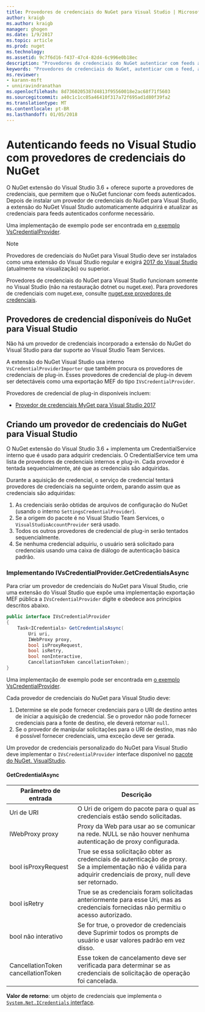```yaml
---
title: Provedores de credenciais do NuGet para Visual Studio | Microsoft Docs
author: kraigb
ms.author: kraigb
manager: ghogen
ms.date: 1/9/2017
ms.topic: article
ms.prod: nuget
ms.technology: 
ms.assetid: 9c7f6d16-f437-47c4-82d4-6c996e0b18ec
description: "Provedores de credenciais do NuGet autenticar com feeds ao implementar a interface IVsCredentialProvider em uma extensão do Visual Studio."
keywords: "Provedores de credenciais do NuGet, autenticar com o feed, autenticar com o gallery, extensão do visual studio NuGet"
ms.reviewer:
- karann-msft
- unniravindranathan
ms.openlocfilehash: 8d7360205387d4813f95560018e2ac68f71f5603
ms.sourcegitcommit: a40c1c1cc05a46410f317a72f695ad1d80f39fa2
ms.translationtype: MT
ms.contentlocale: pt-BR
ms.lasthandoff: 01/05/2018
---
```

# <a name="authenticating-feeds-in-visual-studio-with-nuget-credential-providers"></a>Autenticando feeds no Visual Studio com provedores de credenciais do NuGet

O NuGet extensão do Visual Studio 3.6 + oferece suporte a provedores de credenciais, que permitem que o NuGet funcionar com feeds autenticados.
Depois de instalar um provedor de credenciais do NuGet para Visual Studio, a extensão do NuGet Visual Studio automaticamente adquirirá e atualizar as credenciais para feeds autenticados conforme necessário.

Uma implementação de exemplo pode ser encontrada em [o exemplo VsCredentialProvider](https://github.com/NuGet/Samples/tree/master/VsCredentialProvider).

> [!Note]
> Provedores de credenciais do NuGet para Visual Studio deve ser instalados como uma extensão do Visual Studio regular e exigirá [2017 do Visual Studio](https://aka.ms/vs/15/preview/vs_enterprise) (atualmente na visualização) ou superior.
>
> Provedores de credenciais do NuGet para Visual Studio funcionam somente no Visual Studio (não na restauração dotnet ou nuget.exe). Para provedores de credenciais com nuget.exe, consulte [nuget.exe provedores de credenciais](nuget-exe-Credential-providers.md).

## <a name="available-nuget-credential-providers-for-visual-studio"></a>Provedores de credencial disponíveis do NuGet para Visual Studio

Não há um provedor de credenciais incorporado a extensão do NuGet do Visual Studio para dar suporte ao Visual Studio Team Services.

A extensão do NuGet Visual Studio usa interno `VsCredentialProviderImporter` que também procura os provedores de credenciais de plug-in. Esses provedores de credencial de plug-in devem ser detectáveis como uma exportação MEF do tipo `IVsCredentialProvider`.

Provedores de credencial de plug-in disponíveis incluem:

- [Provedor de credenciais MyGet para Visual Studio 2017](http://docs.myget.org/docs/reference/credential-provider-for-visual-studio)

## <a name="creating-a-nuget-credential-provider-for-visual-studio"></a>Criando um provedor de credenciais do NuGet para Visual Studio

O NuGet extensão do Visual Studio 3.6 + implementa um CredentialService interno que é usado para adquirir credenciais. O CredentialService tem uma lista de provedores de credenciais internos e plug-in. Cada provedor é tentada sequencialmente, até que as credenciais são adquiridas.

Durante a aquisição de credencial, o serviço de credencial tentará provedores de credenciais na seguinte ordem, parando assim que as credenciais são adquiridas:

1. As credenciais serão obtidas de arquivos de configuração do NuGet (usando o interno `SettingsCredentialProvider`).
1. Se a origem do pacote é no Visual Studio Team Services, o `VisualStudioAccountProvider` será usado.
1. Todos os outros provedores de credencial de plug-in serão tentados sequencialmente.
1. Se nenhuma credencial adquiriu, o usuário será solicitado para credenciais usando uma caixa de diálogo de autenticação básica padrão.

### <a name="implementing-ivscredentialprovidergetcredentialsasync"></a>Implementando IVsCredentialProvider.GetCredentialsAsync

Para criar um provedor de credenciais do NuGet para Visual Studio, crie uma extensão do Visual Studio que expõe uma implementação exportação MEF pública a `IVsCredentialProvider` digite e obedece aos princípios descritos abaixo.

```cs
public interface IVsCredentialProvider
{
    Task<ICredentials> GetCredentialsAsync(
        Uri uri,
        IWebProxy proxy,
        bool isProxyRequest,
        bool isRetry,
        bool nonInteractive,
        CancellationToken cancellationToken);
}
```

Uma implementação de exemplo pode ser encontrada em [o exemplo VsCredentialProvider](https://github.com/NuGet/Samples/tree/master/VsCredentialProvider).

Cada provedor de credenciais do NuGet para Visual Studio deve:

1. Determine se ele pode fornecer credenciais para o URI de destino antes de iniciar a aquisição de credencial. Se o provedor não pode fornecer credenciais para a fonte de destino, ele deverá retornar `null`.
1. Se o provedor de manipular solicitações para o URI de destino, mas não é possível fornecer credenciais, uma exceção deve ser gerada.

Um provedor de credenciais personalizado do NuGet para Visual Studio deve implementar o `IVsCredentialProvider` interface disponível no [pacote do NuGet. VisualStudio](https://www.nuget.org/packages/NuGet.VisualStudio/).

#### <a name="getcredentialasync"></a>GetCredentialAsync

| Parâmetro de entrada |Descrição|
| ----------------|-----------|
| Uri de URI | O Uri de origem do pacote para o qual as credenciais estão sendo solicitadas.|
| IWebProxy proxy | Proxy da Web para usar ao se comunicar na rede. NULL se não houver nenhuma autenticação de proxy configurada. |
| bool isProxyRequest | True se essa solicitação obter as credenciais de autenticação de proxy. Se a implementação não é válida para adquirir credenciais de proxy, null deve ser retornado. |
| bool isRetry | True se as credenciais foram solicitadas anteriormente para esse Uri, mas as credenciais fornecidas não permitiu o acesso autorizado. |
| bool não interativo | Se for true, o provedor de credenciais deve Suprimir todos os prompts de usuário e usar valores padrão em vez disso. |
| CancellationToken cancellationToken | Esse token de cancelamento deve ser verificada para determinar se as credenciais de solicitação de operação foi cancelada. |

**Valor de retorno**: um objeto de credenciais que implementa o [ `System.Net.ICredentials` interface](/dotnet/api/system.net.icredentials?view=netstandard-2.0).
